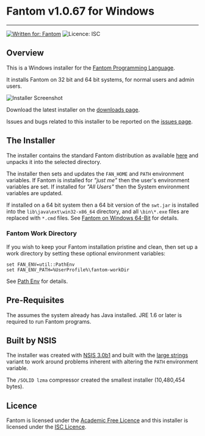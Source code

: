 # Fantom v1.0.67 for Windows
---
[![Written for: Fantom](http://img.shields.io/badge/written%20for-Fantom-lightgray.svg)](http://fantom.org/)
![Licence: ISC](http://img.shields.io/badge/licence-ISC-blue.svg)



## Overview

This is a Windows installer for the [Fantom Programming Language](http://fantom.org/). 

It installs Fantom on 32 bit and 64 bit systems, for normal users and admin users.

![Installer Screenshot](https://bitbucket.org/repo/bdR87g/images/2143016538-screenshot.png)

Download the latest installer on the [downloads page](https://bitbucket.org/fantomfactory/fantom-installer/downloads).

Issues and bugs related to this installer to be reported on the [issues page](https://bitbucket.org/fantomfactory/fantom-installer/issues?status=new&status=open).



## The Installer

The installer contains the standard Fantom distribution as available [here](https://bitbucket.org/fantom/fan-1.0/downloads/) and unpacks it into the selected directory.

The installer then sets and updates the `FAN_HOME` and `PATH` environment variables. If Fantom is installed for *"just me"* then the user's environment variables are set. If installed for *"All Users"* then the System environment variables are updated.

If installed on a 64 bit system then a 64 bit version of the `swt.jar` is installed into the `lib\java\ext\win32-x86_64` directory, and all `\bin\*.exe` files are replaced with `*.cmd` files. See [Fantom on Windows 64-Bit](http://www.fantomfactory.org/articles/fantom-on-windows-64-bit) for details.

### Fantom Work Directory

If you wish to keep your Fantom installation pristine and clean, then set up a work directory by setting these optional environment variables:

    set FAN_ENV=util::PathEnv
	set FAN_ENV_PATH=%UserProfile%\fantom-workDir

See [Path Env](http://fantom.org/doc/docLang/Env#PathEnv) for details.



## Pre-Requisites

The assumes the system already has Java installed. JRE 1.6 or later is required to run Fantom programs.



## Built by NSIS

The installer was created with [NSIS 3.0b1](http://nsis.sourceforge.net/Main_Page) and built with the [large strings](http://nsis.sourceforge.net/Special_Builds) variant to work around problems inherent with altering the `PATH` environment variable.

The `/SOLID lzma` compressor created the smallest installer (10,480,454 bytes).



## Licence

Fantom is licensed under the [Academic Free Licence](http://opensource.org/licenses/AFL-3.0) and this installer is licensed under the [ISC Licence](http://opensource.org/licenses/ISC).
